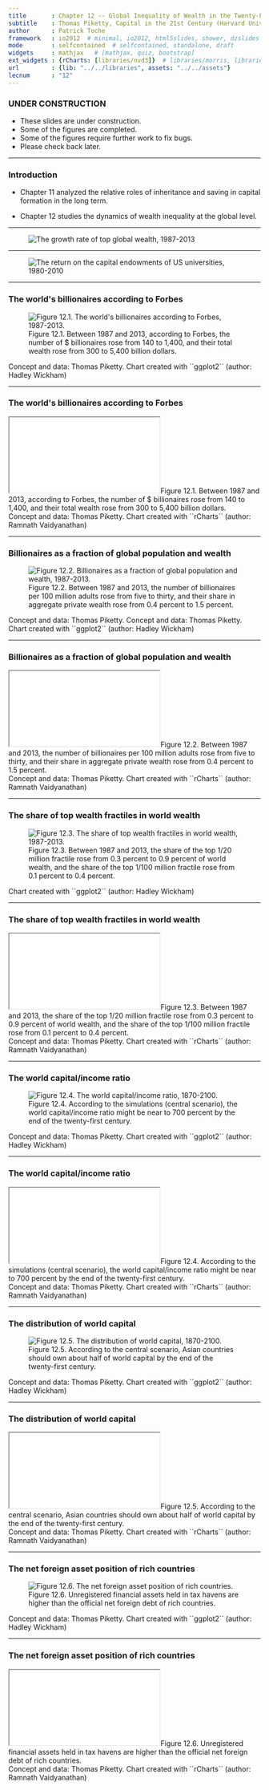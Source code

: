 ```yaml
---
title       : Chapter 12 -- Global Inequality of Wealth in the Twenty-First Century
subtitle    : Thomas Piketty, Capital in the 21st Century (Harvard University Press 2014)
author      : Patrick Toche
framework   : io2012  # minimal, io2012, html5slides, shower, dzslides
mode        : selfcontained  # selfcontained, standalone, draft
widgets     : mathjax   # [mathjax, quiz, bootstrap]
ext_widgets : {rCharts: [libraries/nvd3]}  # libraries/morris, libraries/highcharts, libraries/rickshaw, libraries/dimple
url         : {lib: "../../libraries", assets: "../../assets"}
lecnum      : "12"
--- 
```




### UNDER CONSTRUCTION

- These slides are under construction.
- Some of the figures are completed.
- Some of the figures require further work to fix bugs.
- Please check back later.

---

### Introduction  

- Chapter 11 analyzed the relative roles of inheritance and saving in capital formation in the long term.

- Chapter 12 studies the dynamics of wealth inequality at the global level.

---

<figure class = "centered">  
<img src = "../../tables/Table_12_1.png" alt = "The growth rate of top global wealth, 1987-2013" style="max-width: 1000px!important; max-height: 600px!important; margin: 0em; padding: 0em;">
</figure> 

---

<figure class = "centered">  
<img src = "../../tables/Table_12_2.png" alt = "The return on the capital endowments of US universities, 1980-2010" style="max-width: 1000px!important; max-height: 600px!important; margin: 0em; padding: 0em;">
</figure> 

---

### The world's billionaires according to Forbes
<figure class = "captioned">  
<img src = "../../figures/Figure_12_1.png" alt = "Figure 12.1. The world's billionaires according to Forbes, 1987-2013.">  
<figcaption class = 'figcaption'>Figure 12.1. Between 1987 and 2013, according to Forbes, the number of $ billionaires rose from 140 to 1,400, and their total wealth rose from 300 to 5,400 billion dollars.</figcaption>  
</figure> 
<footer class = 'footnote'>Concept and data: Thomas Piketty. Chart created with ``ggplot2`` (author: Hadley Wickham)
</footer>  

---

### The world's billionaires according to Forbes


<iframe src = "figures/Figure_12_1.html" alt = "Figure 12.1. The world's billionaires according to Forbes, 1987-2013.">
</iframe><icaption class = 'icaption'>Figure 12.1. Between 1987 and 2013, according to Forbes, the number of $ billionaires rose from 140 to 1,400, and their total wealth rose from 300 to 5,400 billion dollars.</icaption>
<footer class = 'footnote'>Concept and data: Thomas Piketty. Chart created with ``rCharts`` (author: Ramnath Vaidyanathan)  
</footer>  

---  

### Billionaires as a fraction of global population and wealth

<figure class = "captioned">  
<img src = "../../figures/Figure_12_2.png" alt = "Figure 12.2. Billionaires as a fraction of global population and wealth, 1987-2013.">  
<figcaption class = 'figcaption'>Figure 12.2. Between 1987 and 2013, the number of billionaires per 100 million adults rose from five to thirty, and their share in aggregate private wealth rose from 0.4 percent to 1.5 percent.</figcaption>  
</figure> 
<footer class = 'footnote'>Concept and data: Thomas Piketty. Concept and data: Thomas Piketty. Chart created with ``ggplot2`` (author: Hadley Wickham)
</footer>  

---

### Billionaires as a fraction of global population and wealth


<iframe src = 'figures/Figure_12_2.html' alt = "Figure 12.2. Billionaires as a fraction of global population and wealth, 1987-2013.">
</iframe><icaption class = 'icaption'>Figure 12.2. Between 1987 and 2013, the number of billionaires per 100 million adults rose from five to thirty, and their share in aggregate private wealth rose from 0.4 percent to 1.5 percent.</icaption>
<footer class = 'footnote'>Concept and data: Thomas Piketty. Chart created with ``rCharts`` (author: Ramnath Vaidyanathan)  
</footer>  

---

### The share of top wealth fractiles in world wealth

<figure class = "captioned">  
<img src = "../../figures/Figure_12_3.png" alt = "Figure 12.3. The share of top wealth fractiles in world wealth, 1987-2013.">  
<figcaption class = 'figcaption'>Figure 12.3. Between 1987 and 2013, the share of the top 1/20 million fractile rose from 0.3 percent to 0.9 percent of world wealth, and the share of the top 1/100 million fractile rose from 0.1 percent to 0.4 percent.</figcaption>  
</figure> 
<footer class = 'footnote'>
Chart created with ``ggplot2`` (author: Hadley Wickham)
</footer>  

---

### The share of top wealth fractiles in world wealth


<iframe src = 'figures/Figure_12_3.html' alt = "Figure 12.3. The share of top wealth fractiles in world wealth, 1987-2013.">
</iframe><icaption class = 'icaption'>Figure 12.3. Between 1987 and 2013, the share of the top 1/20 million fractile rose from 0.3 percent to 0.9 percent of world wealth, and the share of the top 1/100 million fractile rose from 0.1 percent to 0.4 percent.</icaption>
<footer class = 'footnote'>Concept and data: Thomas Piketty. Chart created with ``rCharts`` (author: Ramnath Vaidyanathan)  
</footer>  

---

### The world capital/income ratio

<figure class = "captioned">  
<img src = "../../figures/Figure_12_4.png" alt = "Figure 12.4. The world capital/income ratio, 1870-2100.">  
<figcaption class = 'figcaption'>Figure 12.4. According to the simulations (central scenario), the world capital/income ratio might be near to 700 percent by the end of the twenty-first century.</figcaption>  
</figure> 
<footer class = 'footnote'>Concept and data: Thomas Piketty. Chart created with ``ggplot2`` (author: Hadley Wickham)
</footer>  

---

### The world capital/income ratio


<iframe src = 'figures/Figure_12_4.html' alt = "Figure 12.4. The world capital/income ratio, 1870-2100.">
</iframe><icaption class = 'icaption'>Figure 12.4. According to the simulations (central scenario), the world capital/income ratio might be near to 700 percent by the end of the twenty-first century.</icaption>
<footer class = 'footnote'>Concept and data: Thomas Piketty. Chart created with ``rCharts`` (author: Ramnath Vaidyanathan)  
</footer>  

---

### The distribution of world capital

<figure class = "captioned">  
<img src = "../../figures/Figure_12_5.png" alt = "Figure 12.5. The distribution of world capital, 1870-2100.">  
<figcaption class = 'figcaption'>Figure 12.5. According to the central scenario, Asian countries should own about half of world capital by the end of the twenty-first century.</figcaption>  
</figure> 
<footer class = 'footnote'>Concept and data: Thomas Piketty. Chart created with ``ggplot2`` (author: Hadley Wickham)
</footer>  

---

### The distribution of world capital


<iframe src = 'figures/Figure_12_5.html' alt = "Figure 12.5. The distribution of world capital, 1870-2100.">
</iframe><icaption class = 'icaption'>Figure 12.5. According to the central scenario, Asian countries should own about half of world capital by the end of the twenty-first century.</icaption>
<footer class = 'footnote'>Concept and data: Thomas Piketty. Chart created with ``rCharts`` (author: Ramnath Vaidyanathan)  
</footer>  

---

### The net foreign asset position of rich countries

<figure class = "captioned">  
<img src = "../../figures/Figure_12_6.png" alt = "Figure 12.6. The net foreign asset position of rich countries.">  
<figcaption class = 'figcaption'>Figure 12.6. Unregistered financial assets held in tax havens are higher than the official net foreign debt of rich countries.</figcaption>  
</figure> 
<footer class = 'footnote'>Concept and data: Thomas Piketty. Chart created with ``ggplot2`` (author: Hadley Wickham)
</footer>  

---

### The net foreign asset position of rich countries


<iframe src = 'figures/Figure_12_6.html' alt = "Figure 12.6. The net foreign asset position of rich countries.">
</iframe><icaption class = 'icaption'>Figure 12.6. Unregistered financial assets held in tax havens are higher than the official net foreign debt of rich countries.</icaption>
<footer class = 'footnote'>Concept and data: Thomas Piketty. Chart created with ``rCharts`` (author: Ramnath Vaidyanathan)  
</footer>  

